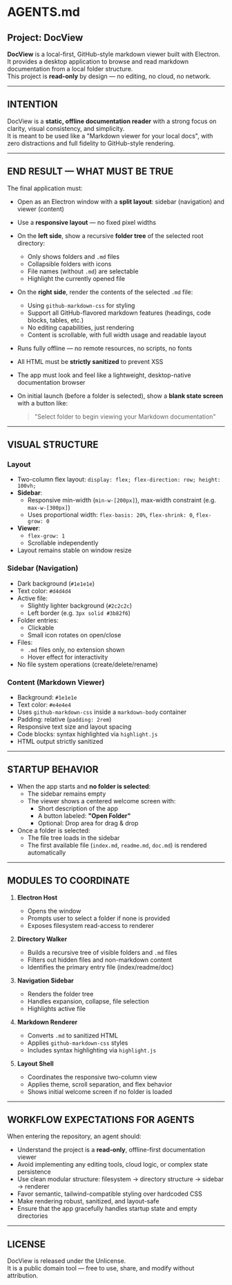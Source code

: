 # AGENTS.md

## Project: DocView

**DocView** is a local-first, GitHub-style markdown viewer built with Electron.  
It provides a desktop application to browse and read markdown documentation from a local folder structure.  
This project is **read-only** by design — no editing, no cloud, no network.

---

## INTENTION

DocView is a **static, offline documentation reader** with a strong focus on clarity, visual consistency, and simplicity.  
It is meant to be used like a "Markdown viewer for your local docs", with zero distractions and full fidelity to GitHub-style rendering.

---

## END RESULT — WHAT MUST BE TRUE

The final application must:

- Open as an Electron window with a **split layout**: sidebar (navigation) and viewer (content)
- Use a **responsive layout** — no fixed pixel widths
- On the **left side**, show a recursive **folder tree** of the selected root directory:
  - Only shows folders and `.md` files
  - Collapsible folders with icons
  - File names (without `.md`) are selectable
  - Highlight the currently opened file
- On the **right side**, render the contents of the selected `.md` file:
  - Using `github-markdown-css` for styling
  - Support all GitHub-flavored markdown features (headings, code blocks, tables, etc.)
  - No editing capabilities, just rendering
  - Content is scrollable, with full width usage and readable layout
- Runs fully offline — no remote resources, no scripts, no fonts
- All HTML must be **strictly sanitized** to prevent XSS
- The app must look and feel like a lightweight, desktop-native documentation browser
- On initial launch (before a folder is selected), show a **blank state screen** with a button like:
  
  > "Select folder to begin viewing your Markdown documentation"

---

## VISUAL STRUCTURE

### Layout

- Two-column flex layout: `display: flex; flex-direction: row; height: 100vh;`
- **Sidebar**:
  - Responsive min-width (`min-w-[200px]`), max-width constraint (e.g. `max-w-[300px]`)
  - Uses proportional width: `flex-basis: 20%`, `flex-shrink: 0`, `flex-grow: 0`
- **Viewer**:
  - `flex-grow: 1`
  - Scrollable independently
- Layout remains stable on window resize

### Sidebar (Navigation)

- Dark background (`#1e1e1e`)
- Text color: `#d4d4d4`
- Active file:
  - Slightly lighter background (`#2c2c2c`)
  - Left border (e.g. `3px solid #3b82f6`)
- Folder entries:
  - Clickable
  - Small icon rotates on open/close
- Files:
  - `.md` files only, no extension shown
  - Hover effect for interactivity
- No file system operations (create/delete/rename)

### Content (Markdown Viewer)

- Background: `#1e1e1e`
- Text color: `#e4e4e4`
- Uses `github-markdown-css` inside a `markdown-body` container
- Padding: relative (`padding: 2rem`)
- Responsive text size and layout spacing
- Code blocks: syntax highlighted via `highlight.js`
- HTML output strictly sanitized

---

## STARTUP BEHAVIOR

- When the app starts and **no folder is selected**:
  - The sidebar remains empty
  - The viewer shows a centered welcome screen with:
    - Short description of the app
    - A button labeled: **"Open Folder"**
    - Optional: Drop area for drag & drop
- Once a folder is selected:
  - The file tree loads in the sidebar
  - The first available file (`index.md`, `readme.md`, `doc.md`) is rendered automatically

---

## MODULES TO COORDINATE

1. **Electron Host**  
   - Opens the window  
   - Prompts user to select a folder if none is provided  
   - Exposes filesystem read-access to renderer

2. **Directory Walker**  
   - Builds a recursive tree of visible folders and `.md` files  
   - Filters out hidden files and non-markdown content  
   - Identifies the primary entry file (index/readme/doc)

3. **Navigation Sidebar**  
   - Renders the folder tree  
   - Handles expansion, collapse, file selection  
   - Highlights active file

4. **Markdown Renderer**  
   - Converts `.md` to sanitized HTML  
   - Applies `github-markdown-css` styles  
   - Includes syntax highlighting via `highlight.js`

5. **Layout Shell**  
   - Coordinates the responsive two-column view  
   - Applies theme, scroll separation, and flex behavior  
   - Shows initial welcome screen if no folder is loaded

---

## WORKFLOW EXPECTATIONS FOR AGENTS

When entering the repository, an agent should:

- Understand the project is a **read-only**, offline-first documentation viewer
- Avoid implementing any editing tools, cloud logic, or complex state persistence
- Use clean modular structure: filesystem → directory structure → sidebar → renderer
- Favor semantic, tailwind-compatible styling over hardcoded CSS
- Make rendering robust, sanitized, and layout-safe
- Ensure that the app gracefully handles startup state and empty directories

---

## LICENSE

DocView is released under the Unlicense.  
It is a public domain tool — free to use, share, and modify without attribution.
